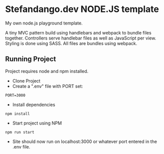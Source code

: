 # Stefandango.dev NODE.JS template

My own node.js playground template. 

A tiny MVC pattern build using handlebars and webpack to bundle files together. 
Controllers serve handlebar files as well as JavaScript per view. Styling is done using SASS.
All files are bundles using webpack.

## Running Project

Project requires node and npm installed. 

* Clone Project
* Create a ".env" file with PORT set:
```
PORT=3000
```
* Install dependencies
```
npm install
```
* Start project using NPM 
```
npm run start
```

* Site should now run on localhost:3000 or whatever port entered in the .env file. 

